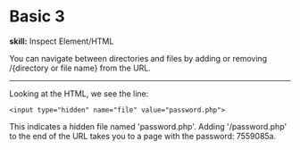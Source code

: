 # Basic 3

**skill:** Inspect Element/HTML

You can navigate between directories and files by adding or removing /{directory or file name} from the URL.

---

Looking at the HTML, we see the line:

`<input type="hidden" name="file" value="password.php">`

This indicates a hidden file named 'password.php'. Adding '/password.php' to the end of the URL takes you to a page with the password: 7559085a.
